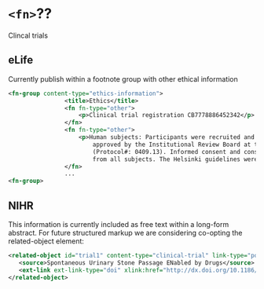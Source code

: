 # `<fn>`??

Clincal trials 



## eLife

Currently publish within a footnote group with other ethical information

```xml
<fn-group content-type="ethics-information">
                <title>Ethics</title>
                <fn fn-type="other">
                    <p>Clinical trial registration CB7778886452342</p>
                </fn>
                <fn fn-type="other">
                    <p>Human subjects: Participants were recruited and sampled using methods
                        approved by the Institutional Review Board at the University of Colorado
                        (Protocol#: 0409.13). Informed consent and consent to publish was obtained
                        from all subjects. The Helsinki guidelines were followed.</p>
                </fn>
                ...
<fn-group>           
```

## NIHR

This information is currently included as free text within a long-form abstract. For future structured markup we are considering co-opting the related-object element:

```xml
<related-object id="trial1" content-type="clinical-trial" link-type="post-result" source-id="ISRCTN69423238" source-id-type="ISRCTN">
   <source>Spontaneous Urinary Stone Passage ENabled by Drugs</source>
   <ext-link ext-link-type="doi" xlink:href="http://dx.doi.org/10.1186/ISRCTN69423238">10.1186/ISRCTN69423238</ext-link>
</related-object>
```

